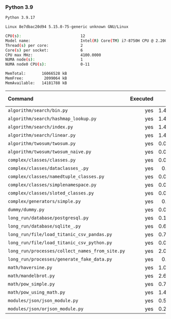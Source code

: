 ### **Python 3.9**

```bash
Python 3.9.17

Linux 8e7dbac20d94 5.15.0-75-generic unknown GNU/Linux

CPU(s):                          12
Model name:                      Intel(R) Core(TM) i7-8750H CPU @ 2.20GHz
Thread(s) per core:              2
Core(s) per socket:              6
CPU max MHz:                     4100.0000
NUMA node(s):                    1
NUMA node0 CPU(s):               0-11

MemTotal:       16066528 kB
MemFree:         2099064 kB
MemAvailable:   14181788 kB
```

| Command | Executed | Mean [s] | Stddev [s] | Median [s] | Min [s] | Max [s] | Memory [MB] |
|:---|---:|---:|---:|---:|---:|---:|---:|
| `algorithm/search/bin.py` | yes | 1.40788 | 0.0151 | 1.40488 | 1.38707 | 1.44449 | 31.58359 |
| `algorithm/search/hashmap_lookup.py` | yes | 1.40812 | 0.01264 | 1.4094 | 1.38648 | 1.42309 | 31.50742 |
| `algorithm/search/index.py` | yes | 1.41747 | 0.00936 | 1.4157 | 1.40172 | 1.43245 | 31.45781 |
| `algorithm/search/linear.py` | yes | 1.48321 | 0.03134 | 1.47744 | 1.45561 | 1.56881 | 31.94492 |
| `algorithm/twosum/twosum.py` | yes | 0.08693 | 0.00489 | 0.08542 | 0.08395 | 0.10059 | 23.25898 |
| `algorithm/twosum/twosum_naive.py` | yes | 0.08739 | 0.00612 | 0.08553 | 0.08514 | 0.10481 | 23.18945 |
| `complex/classes/classes.py` | yes | 0.04752 | 0.00163 | 0.04673 | 0.04639 | 0.05067 | 23.38437 |
| `complex/classes/dataclasses_.py` | yes | 0.1368 | 0.00126 | 0.13684 | 0.13461 | 0.13918 | 23.96367 |
| `complex/classes/namedtuple_classes.py` | yes | 0.09887 | 0.0004 | 0.099 | 0.09818 | 0.09946 | 23.33516 |
| `complex/classes/simplenamespace.py` | yes | 0.04937 | 0.00041 | 0.04945 | 0.0487 | 0.04992 | 23.41484 |
| `complex/classes/sloted_classes.py` | yes | 0.04698 | 0.00038 | 0.04685 | 0.04646 | 0.04764 | 23.42773 |
| `complex/generators/simple.py` | yes | 0.0666 | 0.00037 | 0.06655 | 0.06608 | 0.06731 | 23.96289 |
| `dummy/dummy.py` | yes | 0.03393 | 0.00184 | 0.03286 | 0.03232 | 0.03687 | 23.39805 |
| `long_run/database/postgresql.py` | yes | 0.16816 | 0.00069 | 0.16793 | 0.16739 | 0.1695 | 29.42969 |
| `long_run/database/sqlite_.py` | yes | 0.65553 | 0.00772 | 0.65637 | 0.64528 | 0.67103 | 67.40469 |
| `long_run/file/load_titanic_csv_pandas.py` | yes | 0.70655 | 0.01541 | 0.69862 | 0.69245 | 0.73995 | 66.00781 |
| `long_run/file/load_titanic_csv_python.py` | yes | 0.07797 | 0.00059 | 0.07795 | 0.07731 | 0.07897 | 23.1832 |
| `long_run/processes/collect_names_from_site.py` | yes | 2.08882 | 0.0216 | 2.09057 | 2.04885 | 2.12772 | 45.23594 |
| `long_run/processes/generate_fake_data.py` | yes | 0.8825 | 0.01113 | 0.87833 | 0.87205 | 0.90853 | 69.80312 |
| `math/haversine.py` | yes | 1.00187 | 0.02796 | 1.00082 | 0.96998 | 1.06247 | 22.88398 |
| `math/mandelbrot.py` | yes | 2.62146 | 0.04571 | 2.59625 | 2.58842 | 2.70294 | 41.98867 |
| `math/pow_simple.py` | yes | 0.78799 | 0.01112 | 0.78338 | 0.7799 | 0.81634 | 22.92422 |
| `math/pow_using_math.py` | yes | 1.43937 | 0.057 | 1.42052 | 1.3811 | 1.52807 | 23.39531 |
| `modules/json/json_module.py` | yes | 0.50892 | 0.00761 | 0.50712 | 0.50108 | 0.52213 | 23.40156 |
| `modules/json/orjson_module.py` | yes | 0.28736 | 0.0037 | 0.28682 | 0.28161 | 0.29529 | 24.09609 |
